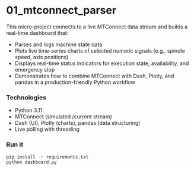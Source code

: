 # 01_mtconnect_parser

This micro-project connects to a live MTConnect data stream and builds a real-time dashboard that:
- Parses and logs machine state data
- Plots live time-series charts of selected numeric signals (e.g., spindle speed, axis positions)
- Displays real-time status indicators for execution state, availability, and emergency stop
- Demonstrates how to combine MTConnect with Dash, Plotly, and pandas in a production-friendly Python workflow

### Technologies
- Python 3.11
- MTConnect (simulated /current stream)
- Dash (UI), Plotly (charts), pandas (data structuring)
- Live polling with threading

### Run it
```bash
pip install -r requirements.txt
python dashboard.py
